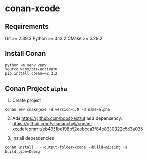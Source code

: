 # conan-xcode

## Requirements
Git >= 2.39.3
Python >= 3.12.2
CMake >= 3.29.2

## Install Conan
```
python -m venv venv
source venv/bin/activate
pip install conan==2.2.2
```

## Conan Project `alpha`
1. Create project
```
conan new cmake_exe -d version=1.0 -d name=alpha
```
2. Add https://github.com/boost-ext/ut as a dependency: https://github.com/yesmanchyk/conan-xcode/commit/eb4951be198b52eebcca3f84e8330322c5d3a035

3. Install dependencies
```
conan install . --output-folder=xcode --build=missing -s build_type=Debug
```
